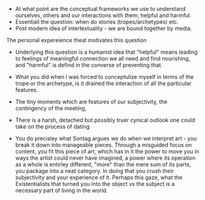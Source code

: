 - At what point are the conceptual frameworks we use to understand ourselves, others and our interactions with them, helpful and harmful. 
- Essentiall the question: when do stories (tropes/archetypes) etc. 
- Post modern idea of intertextuality - we are bound together by media. 

The personal expereience theat motivates this question

- Underlying this question is a humanist idea that "helpful" means leading to feelings of meaningful connection we all need and find nourishing, and "harmful" is defind in the converse of preventing that. 

- What you did when I was forced to conceptulize myself in terms of the trope or the archetype, is it drained the interaction of all the particular features. 
- The tiny moments which are features of our subjectivity, the contingency of the meeting, 
- There is a harsh, detached but possibly truer cynical outlook one could take on the process of dating


- You do precisley what Sontag argues we do when we interpret art - you break it down into manageable pieces. Through a misguided focus on content, you fit this piece of art, which has in it the power to move you in ways the artist could never have imagined, a power where its operation as a whole is entirley different, "more" than the mere sum of its parts, you package into a neat category. In doing that you crush their subjectivity and your experience of it. Perhaps this gaze, what the Existentialists that turned you into the object vs the subject is a necessary part of living in the world. 
